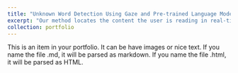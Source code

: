 ```yaml
---
title: "Unknown Word Detection Using Gaze and Pre-trained Language Model"
excerpt: "Our method locates the content the user is reading in real-time through gaze, and inputs the gaze data and text data to the transform-based model to detect unknown words. <br/><img src='/images/gazereader/intro.png'>"
collection: portfolio
---
```


This is an item in your portfolio. It can be have images or nice text. If you name the file .md, it will be parsed as markdown. If you name the file .html, it will be parsed as HTML. 
